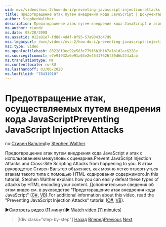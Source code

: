 ```yaml
---
uid: mvc/videos/mvc-2/how-do-i/preventing-javascript-injection-attacks
title: Предотвращение атак путем внедрения кода JavaScript | Документация Майкрософт
author: StephenWalther
description: Предотвращение атак путем внедрения кода JavaScript и атак с использованием межузловых сценариев. В этом руководстве Стивен Вальтер объясняет, как можно легко отменять...
ms.author: riande
ms.date: 08/20/2008
ms.assetid: 012a91e7-fd88-4d4f-8f95-57a9043c47d9
msc.legacyurl: /mvc/videos/mvc-2/how-do-i/preventing-javascript-injection-attacks
msc.type: video
ms.openlocfilehash: 83228f9ec92e583c779f6b1b1b7a1b1d2ec6228e
ms.sourcegitcommit: e7e91932a6e91a63e2e46417626f39d6b244a3ab
ms.translationtype: MT
ms.contentlocale: ru-RU
ms.lasthandoff: 03/06/2020
ms.locfileid: "78431910"
---
```

# <a name="preventing-javascript-injection-attacks"></a><span data-ttu-id="431c6-104">Предотвращение атак, осуществляемых путем внедрения кода JavaScript</span><span class="sxs-lookup"><span data-stu-id="431c6-104">Preventing JavaScript Injection Attacks</span></span>

<span data-ttu-id="431c6-105">по [Стивен Вальтер](https://github.com/StephenWalther)</span><span class="sxs-lookup"><span data-stu-id="431c6-105">by [Stephen Walther](https://github.com/StephenWalther)</span></span>

<span data-ttu-id="431c6-106">Предотвращение атак путем внедрения кода JavaScript и атак с использованием межузловых сценариев.</span><span class="sxs-lookup"><span data-stu-id="431c6-106">Prevent JavaScript Injection Attacks and Cross-Site Scripting Attacks from happening to you.</span></span> <span data-ttu-id="431c6-107">В этом руководстве Стивен Вальтер объясняет, как можно легко отвергнуться атакам такого типа с помощью HTML-кодирования содержимого.</span><span class="sxs-lookup"><span data-stu-id="431c6-107">In this tutorial, Stephen Walther explains how you can easily defeat these types of attacks by HTML encoding your content.</span></span> <span data-ttu-id="431c6-108">Дополнительные сведения об этом видео см. в руководстве "Предотвращение атак внедрения кода JavaScript" ([C#](../../../overview/older-versions-1/security/preventing-javascript-injection-attacks-cs.md), [VB](../../../overview/older-versions-1/security/preventing-javascript-injection-attacks-vb.md)).</span><span class="sxs-lookup"><span data-stu-id="431c6-108">For additional information about this video, read the "Preventing JavaScript Injection Attacks" tutorial ([C#](../../../overview/older-versions-1/security/preventing-javascript-injection-attacks-cs.md), [VB](../../../overview/older-versions-1/security/preventing-javascript-injection-attacks-vb.md)).</span></span>

[<span data-ttu-id="431c6-109">&#9654;Смотреть видео (11 минут)</span><span class="sxs-lookup"><span data-stu-id="431c6-109">&#9654; Watch video (11 minutes)</span></span>](https://channel9.msdn.com/Blogs/ASP-NET-Site-Videos/preventing-javascript-injection-attacks)

> [!div class="step-by-step"]
> <span data-ttu-id="431c6-110">[Назад](an-introduction-to-url-routing.md)
> [Вперед](creating-unit-tests-for-aspnet-mvc-applications.md)</span><span class="sxs-lookup"><span data-stu-id="431c6-110">[Previous](an-introduction-to-url-routing.md)
[Next](creating-unit-tests-for-aspnet-mvc-applications.md)</span></span>
